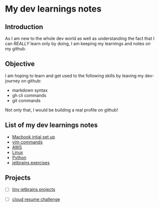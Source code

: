 # My dev learnings notes

## Introduction

As I am new to the whole dev world as well as understanding the fact that I can *REALLY* learn only by doing, I am keeping my learnings and notes on my github.

## Objective

I am hoping to learn and get used to the following skills by leaving my dev-journey on github:
- markdown syntax
- gh cli commands
- git commands

Not only that, I would be building a real profile on github!

## List of my dev learnings  notes

- [Macbook intial set up](https://github.com/geepum/macbook-setup)
- [vim commands](https://github.com/geepum/vim-commands)
- [AWS](https://github.com/geepum/aws)
- [Linux](https://github.com/geepum/redhat-linux)
- [Python](https://github.com/geepum/python)
- [jetbrains exercises](https://github.com/geepum/jetbrains)

## Projects

- [ ] [tiny jetbrains projects](https://github.com/geepum/jetbrains)
- [ ] [cloud resume challenge](https://github.com/geepum/cloud-resume-challenge)



<!---
geepum/geepum is a ✨ special ✨ repository because its `README.md` (this file) appears on your GitHub profile.
You can click the Preview link to take a look at your changes.
--->
